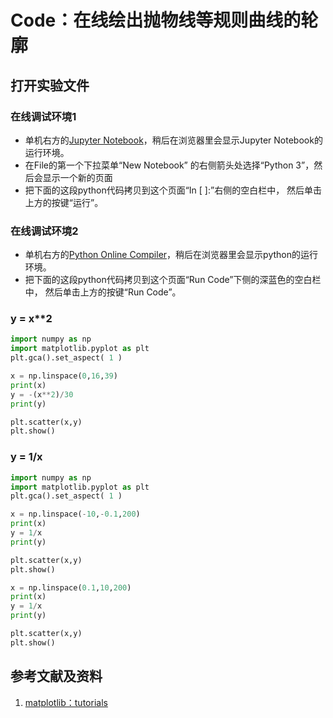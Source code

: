 # Code：在线绘出抛物线等规则曲线的轮廓

## 打开实验文件

### 在线调试环境1

- 单机右方的[Jupyter Notebook](https://mybinder.org/v2/gh/ipython/ipython-in-depth/master?filepath=binder/Index.ipynb)，稍后在浏览器里会显示Jupyter Notebook的运行环境。
- 在File的第一个下拉菜单“New Notebook” 的右侧箭头处选择“Python 3”，然后会显示一个新的页面
- 把下面的这段python代码拷贝到这个页面“In [ ]:”右侧的空白栏中， 然后单击上方的按键“运行”。

### 在线调试环境2

- 单机右方的[Python Online Compiler](https://www.alphacodingskills.com/compile-python-online.php)，稍后在浏览器里会显示python的运行环境。
- 把下面的这段python代码拷贝到这个页面“Run Code”下侧的深蓝色的空白栏中， 然后单击上方的按键“Run Code”。

### y = x**2
```python
import numpy as np
import matplotlib.pyplot as plt
plt.gca().set_aspect( 1 ) 

x = np.linspace(0,16,39)
print(x)
y = -(x**2)/30
print(y)

plt.scatter(x,y)
plt.show()
```

### y = 1/x
```python
import numpy as np
import matplotlib.pyplot as plt
plt.gca().set_aspect( 1 ) 

x = np.linspace(-10,-0.1,200)
print(x)
y = 1/x
print(y)

plt.scatter(x,y)
plt.show()

x = np.linspace(0.1,10,200)
print(x)
y = 1/x
print(y)

plt.scatter(x,y)
plt.show()
```

## 参考文献及资料

1. [matplotlib：tutorials](https://matplotlib.org/tutorials/index.html)

